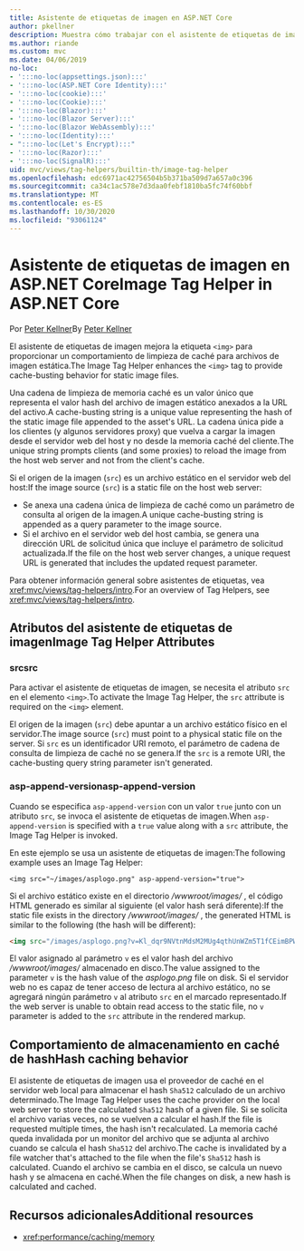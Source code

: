 ```yaml
---
title: Asistente de etiquetas de imagen en ASP.NET Core
author: pkellner
description: Muestra cómo trabajar con el asistente de etiquetas de imagen.
ms.author: riande
ms.custom: mvc
ms.date: 04/06/2019
no-loc:
- ':::no-loc(appsettings.json):::'
- ':::no-loc(ASP.NET Core Identity):::'
- ':::no-loc(cookie):::'
- ':::no-loc(Cookie):::'
- ':::no-loc(Blazor):::'
- ':::no-loc(Blazor Server):::'
- ':::no-loc(Blazor WebAssembly):::'
- ':::no-loc(Identity):::'
- ":::no-loc(Let's Encrypt):::"
- ':::no-loc(Razor):::'
- ':::no-loc(SignalR):::'
uid: mvc/views/tag-helpers/builtin-th/image-tag-helper
ms.openlocfilehash: edc6971ac42756504b5b371ba509d7a657a0c396
ms.sourcegitcommit: ca34c1ac578e7d3daa0febf1810ba5fc74f60bbf
ms.translationtype: MT
ms.contentlocale: es-ES
ms.lasthandoff: 10/30/2020
ms.locfileid: "93061124"
---
```

# <a name="image-tag-helper-in-aspnet-core"></a><span data-ttu-id="3939c-103">Asistente de etiquetas de imagen en ASP.NET Core</span><span class="sxs-lookup"><span data-stu-id="3939c-103">Image Tag Helper in ASP.NET Core</span></span>

<span data-ttu-id="3939c-104">Por [Peter Kellner](https://peterkellner.net)</span><span class="sxs-lookup"><span data-stu-id="3939c-104">By [Peter Kellner](https://peterkellner.net)</span></span>

<span data-ttu-id="3939c-105">El asistente de etiquetas de imagen mejora la etiqueta `<img>` para proporcionar un comportamiento de limpieza de caché para archivos de imagen estática.</span><span class="sxs-lookup"><span data-stu-id="3939c-105">The Image Tag Helper enhances the `<img>` tag to provide cache-busting behavior for static image files.</span></span>

<span data-ttu-id="3939c-106">Una cadena de limpieza de memoria caché es un valor único que representa el valor hash del archivo de imagen estático anexados a la URL del activo.</span><span class="sxs-lookup"><span data-stu-id="3939c-106">A cache-busting string is a unique value representing the hash of the static image file appended to the asset's URL.</span></span> <span data-ttu-id="3939c-107">La cadena única pide a los clientes (y algunos servidores proxy) que vuelva a cargar la imagen desde el servidor web del host y no desde la memoria caché del cliente.</span><span class="sxs-lookup"><span data-stu-id="3939c-107">The unique string prompts clients (and some proxies) to reload the image from the host web server and not from the client's cache.</span></span>

<span data-ttu-id="3939c-108">Si el origen de la imagen (`src`) es un archivo estático en el servidor web del host:</span><span class="sxs-lookup"><span data-stu-id="3939c-108">If the image source (`src`) is a static file on the host web server:</span></span>

* <span data-ttu-id="3939c-109">Se anexa una cadena única de limpieza de caché como un parámetro de consulta al origen de la imagen.</span><span class="sxs-lookup"><span data-stu-id="3939c-109">A unique cache-busting string is appended as a query parameter to the image source.</span></span>
* <span data-ttu-id="3939c-110">Si el archivo en el servidor web del host cambia, se genera una dirección URL de solicitud única que incluye el parámetro de solicitud actualizada.</span><span class="sxs-lookup"><span data-stu-id="3939c-110">If the file on the host web server changes, a unique request URL is generated that includes the updated request parameter.</span></span>

<span data-ttu-id="3939c-111">Para obtener información general sobre asistentes de etiquetas, vea <xref:mvc/views/tag-helpers/intro>.</span><span class="sxs-lookup"><span data-stu-id="3939c-111">For an overview of Tag Helpers, see <xref:mvc/views/tag-helpers/intro>.</span></span>

## <a name="image-tag-helper-attributes"></a><span data-ttu-id="3939c-112">Atributos del asistente de etiquetas de imagen</span><span class="sxs-lookup"><span data-stu-id="3939c-112">Image Tag Helper Attributes</span></span>

### <a name="src"></a><span data-ttu-id="3939c-113">src</span><span class="sxs-lookup"><span data-stu-id="3939c-113">src</span></span>

<span data-ttu-id="3939c-114">Para activar el asistente de etiquetas de imagen, se necesita el atributo `src` en el elemento `<img>`.</span><span class="sxs-lookup"><span data-stu-id="3939c-114">To activate the Image Tag Helper, the `src` attribute is required on the `<img>` element.</span></span>

<span data-ttu-id="3939c-115">El origen de la imagen (`src`) debe apuntar a un archivo estático físico en el servidor.</span><span class="sxs-lookup"><span data-stu-id="3939c-115">The image source (`src`) must point to a physical static file on the server.</span></span> <span data-ttu-id="3939c-116">Si `src` es un identificador URI remoto, el parámetro de cadena de consulta de limpieza de caché no se genera.</span><span class="sxs-lookup"><span data-stu-id="3939c-116">If the `src` is a remote URI, the cache-busting query string parameter isn't generated.</span></span>

### <a name="asp-append-version"></a><span data-ttu-id="3939c-117">asp-append-version</span><span class="sxs-lookup"><span data-stu-id="3939c-117">asp-append-version</span></span>

<span data-ttu-id="3939c-118">Cuando se especifica `asp-append-version` con un valor `true` junto con un atributo `src`, se invoca el asistente de etiquetas de imagen.</span><span class="sxs-lookup"><span data-stu-id="3939c-118">When `asp-append-version` is specified with a `true` value along with a `src` attribute, the Image Tag Helper is invoked.</span></span>

<span data-ttu-id="3939c-119">En este ejemplo se usa un asistente de etiquetas de imagen:</span><span class="sxs-lookup"><span data-stu-id="3939c-119">The following example uses an Image Tag Helper:</span></span>

```cshtml
<img src="~/images/asplogo.png" asp-append-version="true">
```

<span data-ttu-id="3939c-120">Si el archivo estático existe en el directorio */wwwroot/images/* , el código HTML generado es similar al siguiente (el valor hash será diferente):</span><span class="sxs-lookup"><span data-stu-id="3939c-120">If the static file exists in the directory */wwwroot/images/* , the generated HTML is similar to the following (the hash will be different):</span></span>

```html
<img src="/images/asplogo.png?v=Kl_dqr9NVtnMdsM2MUg4qthUnWZm5T1fCEimBPWDNgM">
```

<span data-ttu-id="3939c-121">El valor asignado al parámetro `v` es el valor hash del archivo */wwwroot/images/* almacenado en disco.</span><span class="sxs-lookup"><span data-stu-id="3939c-121">The value assigned to the parameter `v` is the hash value of the *asplogo.png* file on disk.</span></span> <span data-ttu-id="3939c-122">Si el servidor web no es capaz de tener acceso de lectura al archivo estático, no se agregará ningún parámetro `v` al atributo `src` en el marcado representado.</span><span class="sxs-lookup"><span data-stu-id="3939c-122">If the web server is unable to obtain read access to the static file, no `v` parameter is added to the `src` attribute in the rendered markup.</span></span>

## <a name="hash-caching-behavior"></a><span data-ttu-id="3939c-123">Comportamiento de almacenamiento en caché de hash</span><span class="sxs-lookup"><span data-stu-id="3939c-123">Hash caching behavior</span></span>

<span data-ttu-id="3939c-124">El asistente de etiquetas de imagen usa el proveedor de caché en el servidor web local para almacenar el hash `Sha512` calculado de un archivo determinado.</span><span class="sxs-lookup"><span data-stu-id="3939c-124">The Image Tag Helper uses the cache provider on the local web server to store the calculated `Sha512` hash of a given file.</span></span> <span data-ttu-id="3939c-125">Si se solicita el archivo varias veces, no se vuelven a calcular el hash.</span><span class="sxs-lookup"><span data-stu-id="3939c-125">If the file is requested multiple times, the hash isn't recalculated.</span></span> <span data-ttu-id="3939c-126">La memoria caché queda invalidada por un monitor del archivo que se adjunta al archivo cuando se calcula el hash `Sha512` del archivo.</span><span class="sxs-lookup"><span data-stu-id="3939c-126">The cache is invalidated by a file watcher that's attached to the file when the file's `Sha512` hash is calculated.</span></span> <span data-ttu-id="3939c-127">Cuando el archivo se cambia en el disco, se calcula un nuevo hash y se almacena en caché.</span><span class="sxs-lookup"><span data-stu-id="3939c-127">When the file changes on disk, a new hash is calculated and cached.</span></span>

## <a name="additional-resources"></a><span data-ttu-id="3939c-128">Recursos adicionales</span><span class="sxs-lookup"><span data-stu-id="3939c-128">Additional resources</span></span>

* <xref:performance/caching/memory>
